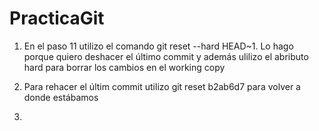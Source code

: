 # PracticaGit

1. En el paso 11 utilizo el comando git reset --hard HEAD~1. Lo hago porque quiero deshacer el 
   último commit y además ulilizo el abributo hard para borrar los cambios en el working copy
2. Para rehacer el últim commit utilizo git reset b2ab6d7 para volver a donde estábamos

3.

